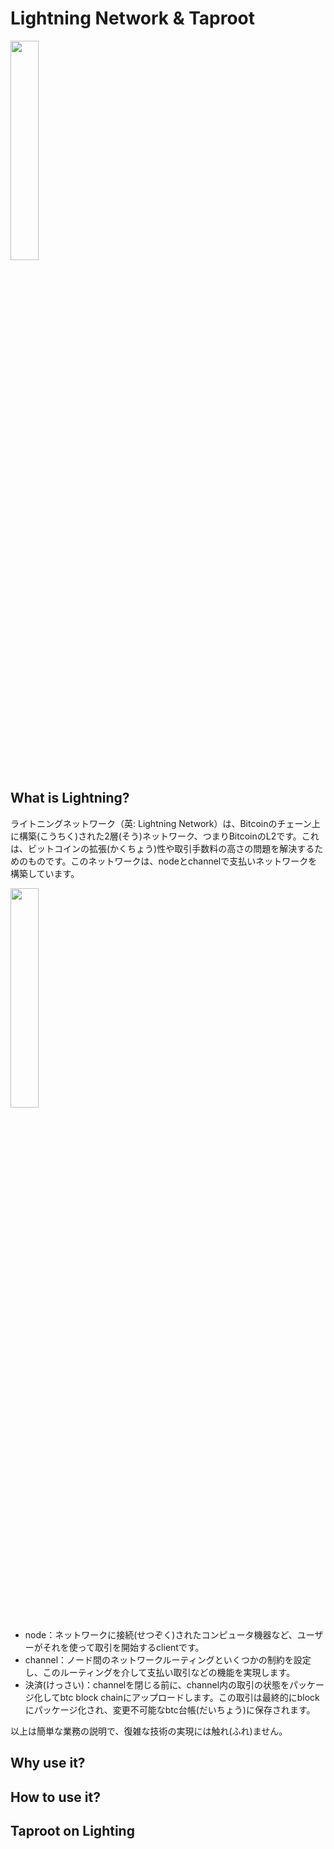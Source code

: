 # Lightning Network & Taproot 
<div align="left">
<img src=https://upload.wikimedia.org/wikipedia/commons/thumb/7/7a/17_node_mesh_network.svg/1920px-17_node_mesh_network.svg.png width=30% />
</div>

## What is Lightning?
ライトニングネットワーク（英: Lightning Network）は、Bitcoinのチェーン上に構築(こうちく)された2層(そう)ネットワーク、つまりBitcoinのL2です。これは、ビットコインの拡張(かくちょう)性や取引手数料の高さの問題を解決するためのものです。このネットワークは、nodeとchannelで支払いネットワークを構築しています。

<div align="left">
<img src=https://pic3.zhimg.com/v2-32155a16c4d90153c5a4b33108e1d456_r.jpg width=30% />
</div>

* node：ネットワークに接続(せつぞく)されたコンピュータ機器など、ユーザーがそれを使って取引を開始するclientです。 
* channel：ノード間のネットワークルーティングといくつかの制約を設定し、このルーティングを介して支払い取引などの機能を実現します。 
* 決済(けっさい)：channelを閉じる前に、channel内の取引の状態をパッケージ化してbtc block chainにアップロードします。この取引は最終的にblockにパッケージ化され、変更不可能なbtc台帳(だいちょう)に保存されます。 

以上は簡単な業務の説明で、復雑な技術の実現には触れ(ふれ)ません。 

## Why use it?

## How to use it?

## Taproot on Lighting 
